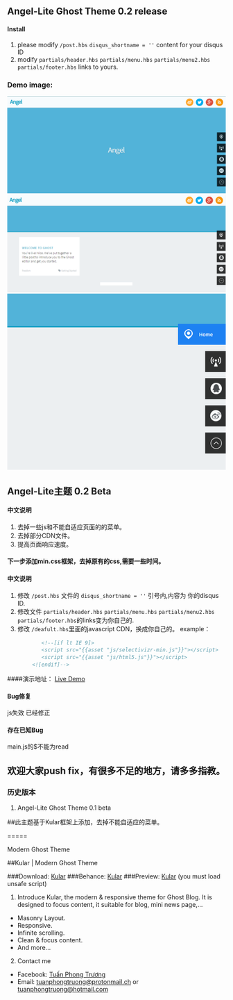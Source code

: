 ## Angel-Lite Ghost Theme 0.2 release

#### Install  
1. please modify `/post.hbs`   `disqus_shortname = ''` content for your disqus ID  
2. modify `partials/header.hbs` `partials/menu.hbs` `partials/menu2.hbs` `partials/footer.hbs` links to yours.  

### Demo image:
![1](/assets/img/1.png)
![2](/assets/img/2.png)
![3](/assets/img/3.png)

## Angel-Lite主题 0.2 Beta

#### 中文说明
1. 去掉一些js和不能自适应页面的的菜单。
2. 去掉部分CDN文件。
3. 提高页面响应速度。

#### 下一步添加min.css框架，去掉原有的css,需要一些时间。


#### 中文说明
1. 修改  `/post.hbs` 文件的  `disqus_shortname = ''`  引号内,内容为 你的disqus ID.
2. 修改文件 `partials/header.hbs` `partials/menu.hbs` `partials/menu2.hbs` `partials/footer.hbs`的links变为你自己的.
3. 修改 `/deafult.hbs`里面的javascript CDN，换成你自己的。
example：  

```html
           <!--[if lt IE 9]>
           <script src="{{asset "js/selectivizr-min.js"}}"></script>
           <script src="{{asset "js/html5.js"}}"></script>
        <![endif]-->
```
####演示地址：
[Live Demo](http://www.moecloud.org)

#### Bug修复
js失效 已经修正
#### 存在已知Bug
main.js的$不能为read
## 欢迎大家push fix，有很多不足的地方，请多多指教。
 
### 历史版本
1. Angel-Lite Ghost Theme 0.1 beta
 
##此主题基于Kular框架上添加，去掉不能自适应的菜单。

=====

Modern Ghost Theme

##Kular | Modern Ghost Theme

###Download: [Kular](https://github.com/tuanphongtruong/Kular/archive/master.zip)
###Behance: [Kular](https://www.behance.net/tuanphongtruong)
###Preview: [Kular](https://kular-tuanphongtruong-1.c9.io) (you must load unsafe script)

1. Introduce
Kular, the modern & responsive theme for Ghost Blog. It is designed to focus content, it
suitable for blog, mini news page,...
  * Masonry Layout.
  * Responsive.
  * Infinite scrolling.
  * Clean & focus content.
  * And more...
2. Contact me
  * Facebook: [Tuấn Phong Trương](facebook.com/tuanphongtruong98)
  * Email: tuanphongtruong@protonmail.ch or tuanphongtruong@hotmail.com
